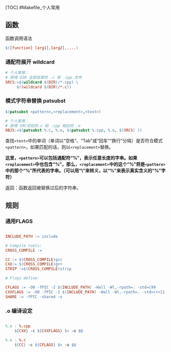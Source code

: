 [TOC]
#Makefile_个人常用

## 函数

函数调用语法
```Makefile
$([function] [arg1],[arg2],....)
```

### 通配符展开 wildcard

```Makefile
# 个人常用：
# 获得 DIR 全部目录的 .c 和 .cpp 文件
SRCS:=$(wildcard $(DIR)/*.cpp) \
     $((wildcard $(DIR)/*.c))
```

### 模式字符串替换 patsubst 

```Makefile
$(patsubst <pattern>,<replacement>,<text>)

# 个人常用：
# 获得 SRC对应的.c 和 .cpp 相应的 .o
OBJS:=$(patsubst %.c, %.o, $(patsubst %.cpp, %.o, $(SRCS) ))
```

查找`<text>`中的单词（单词以“空格”、“Tab”或“回车”“换行”分隔）是否符合模式`<pattern>`，如果匹配的话，则以`<replacement>`替换。

__这里，`<pattern>`可以包括通配符“%”，表示任意长度的字串。如果`<replacement>`中也包含“%”，那么，`<replacement>`中的这个“%”将是`<pattern>`中的那个“%”所代表的字串。（可以用“\”来转义，以“\%”来表示真实含义的“%”字符）__

返回：函数返回被替换过后的字符串。

## 规则

### 通用FLAGS

```Makefile

INCLUDE_PATH := include

# Compile tools:
CROSS_COMPILE := 

CC := $(CROSS_COMPILE)gcc
CXX:= $(CROSS_COMPILE)g++
STRIP :=$(CROSS_COMPILE)strip

# Flags define:

CFLAGS := -O0 -fPIC -I $(INCLUDE_PATH) -Wall -Wl,-rpath=. -std=c99
CXXFLAGS := -O0 -fPIC -I $(INCLUDE_PATH) -Wall -Wl,-rpath=. -std=c++11
SHARE := -fPIC -shared -o

```


### .o 编译设定

```Makefile

%.o : %.cpp
    ${CXX} -c ${CXXFLAGS} $< -o $@ 

%.o : %.c
    ${CC} -c ${CFLAGS} $< -o $@ 

```